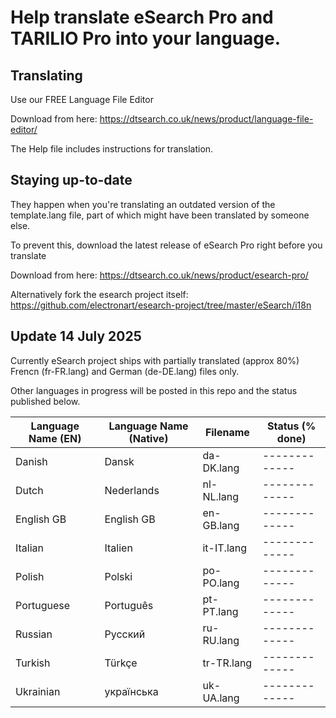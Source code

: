 # Help translate eSearch Pro and TARILIO Pro into your language.

## Translating

Use our FREE Language File Editor

Download from here: https://dtsearch.co.uk/news/product/language-file-editor/

The Help file includes instructions for translation. 


## Staying up-to-date

They happen when you're translating an outdated version of the template.lang file, part of which might have been translated by someone else. 

To prevent this, download the latest release of eSearch Pro right before you translate

Download from here: https://dtsearch.co.uk/news/product/esearch-pro/

Alternatively fork the esearch project itself: https://github.com/electronart/esearch-project/tree/master/eSearch/i18n

## Update 14 July 2025

Currently eSearch project ships with partially translated (approx 80%)  Frencn (fr-FR.lang) and German (de-DE.lang) files only.

Other languages in progress will be posted in this repo and the status published below.

| Language Name (EN) | Language Name (Native) | Filename | Status (% done) |
| ------------- | ------------- | ------------- | ------------- |
| Danish | Dansk | da-DK.lang | ------------- |
| Dutch  | Nederlands | nl-NL.lang | ------------- |
| English GB | English GB | en-GB.lang | ------------- |
| Italian | Italien | it-IT.lang | ------------- |
| Polish | Polski | po-PO.lang | ------------- |
| Portuguese | Português | pt-PT.lang | ------------- |
| Russian | Русский | ru-RU.lang | ------------- |
| Turkish | Türkçe | tr-TR.lang | ------------- |
| Ukrainian | українська | uk-UA.lang | ------------- |


